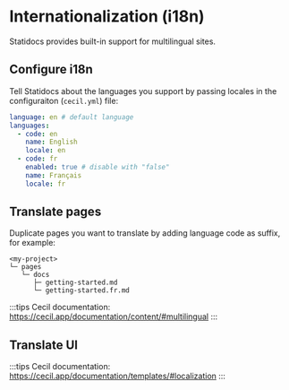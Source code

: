 # Internationalization (i18n)

Statidocs provides built-in support for multilingual sites.

## Configure i18n

Tell Statidocs about the languages you support by passing locales in the configuraiton (`cecil.yml`) file:

```yaml
language: en # default language
languages:
  - code: en
    name: English
    locale: en
  - code: fr
    enabled: true # disable with "false"
    name: Français
    locale: fr
```

## Translate pages

Duplicate pages you want to translate by adding language code as suffix, for example:

```text
<my-project>
└─ pages
   └─ docs
      ├─ getting-started.md
      └─ getting-started.fr.md
```

:::tips
Cecil documentation: <https://cecil.app/documentation/content/#multilingual>
:::

## Translate UI

:::tips
Cecil documentation: <https://cecil.app/documentation/templates/#localization>
:::
